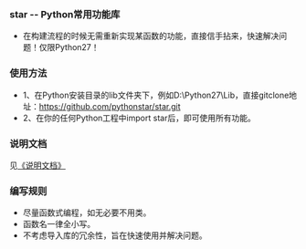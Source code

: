 ### star -- Python常用功能库
* 在构建流程的时候无需重新实现某函数的功能，直接信手拈来，快速解决问题！仅限Python27！

### 使用方法
* 1、在Python安装目录的lib文件夹下，例如D:\Python27\Lib，直接gitclone地址：https://github.com/pythonstar/star.git
* 2、在你的任何Python工程中import star后，即可使用所有功能。

### 说明文档
见[《说明文档》](https://github.com/pythonstar/star/wiki/%E8%AF%B4%E6%98%8E%E6%96%87%E6%A1%A3)

### 编写规则
* 尽量函数式编程，如无必要不用类。
* 函数名一律全小写。
* 不考虑导入库的冗余性，旨在快速使用并解决问题。
